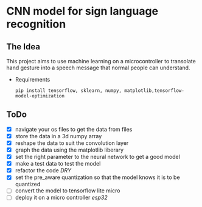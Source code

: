 # CNN model for sign language recognition

## The Idea 
This project aims to use machine learning on a microcontroller to transolate hand gesture into a speech message that normal people can understand.

- Requirements

      pip install tensorflow, sklearn, numpy, matplotlib,tensorflow-model-optimization 

## ToDo

* [x]  navigate your os files to get the data from files
* [x] store the data in a 3d numpy array 
* [x] reshape the data to suit the convolution layer
* [x] graph the data using the matplotlib liberary
* [x] set the right parameter to the neural network to get a good model
* [x] make a test data to test the model
* [x] refactor the code *DRY*
* [x] set the pre_aware quantization so that the model knows it is to be quantized
* [ ] convert the model to tensorflow lite micro 
* [ ] deploy it on a micro controller *esp32*
